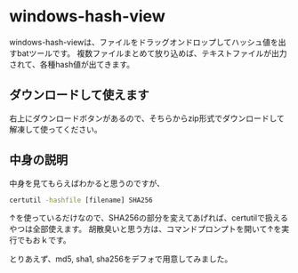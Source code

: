 # windows-hash-view
windows-hash-viewは、ファイルをドラッグオンドロップしてハッシュ値を出すbatツールです。
複数ファイルまとめて放り込めば、テキストファイルが出力されて、各種hash値が出てきます。

## ダウンロードして使えます

右上にダウンロードボタンがあるので、そちらからzip形式でダウンロードして解凍して使ってください。

## 中身の説明
中身を見てもらえばわかると思うのですが、

```cmd
certutil -hashfile [filename] SHA256
```

↑を使っているだけなので、SHA256の部分を変えてあげれば、certutilで扱えるやつは全部使えます。
胡散臭いと思う方は、コマンドプロンプトを開いて↑を実行でもおｋです。

とりあえず、md5, sha1, sha256をデフォで用意してみました。
